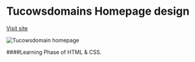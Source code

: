 # Tucowsdomains Homepage design

[Visit site](https://ikundanmehta.github.io/tucowsdomains-design/)

![Tucowsdomain homepage](https://ikundanmehta.github.io/tucowsdomains-design/img/tucows-homepage.png)

####Learning Phase of HTML & CSS.

